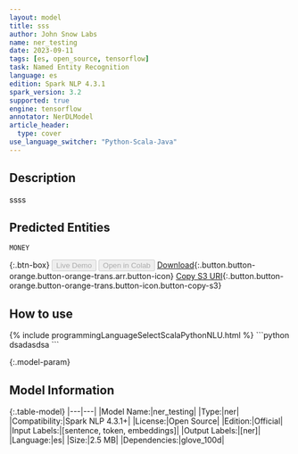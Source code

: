 ```yaml
---
layout: model
title: sss
author: John Snow Labs
name: ner_testing
date: 2023-09-11
tags: [es, open_source, tensorflow]
task: Named Entity Recognition
language: es
edition: Spark NLP 4.3.1
spark_version: 3.2
supported: true
engine: tensorflow
annotator: NerDLModel
article_header:
  type: cover
use_language_switcher: "Python-Scala-Java"
---
```


## Description

ssss

## Predicted Entities

`MONEY`

{:.btn-box}
<button class="button button-orange" disabled>Live Demo</button>
<button class="button button-orange" disabled>Open in Colab</button>
[Download](https://s3.amazonaws.com/models-hub-auxdata/public/models/ner_testing_es_4.3.1_3.2_1694465851369.zip){:.button.button-orange.button-orange-trans.arr.button-icon}
[Copy S3 URI](s3://models-hub-auxdata/public/models/ner_testing_es_4.3.1_3.2_1694465851369.zip){:.button.button-orange.button-orange-trans.button-icon.button-copy-s3}

## How to use



<div class="tabs-box" markdown="1">
{% include programmingLanguageSelectScalaPythonNLU.html %}
```python
dsadasdsa
```

</div>

{:.model-param}
## Model Information

{:.table-model}
|---|---|
|Model Name:|ner_testing|
|Type:|ner|
|Compatibility:|Spark NLP 4.3.1+|
|License:|Open Source|
|Edition:|Official|
|Input Labels:|[sentence, token, embeddings]|
|Output Labels:|[ner]|
|Language:|es|
|Size:|2.5 MB|
|Dependencies:|glove_100d|